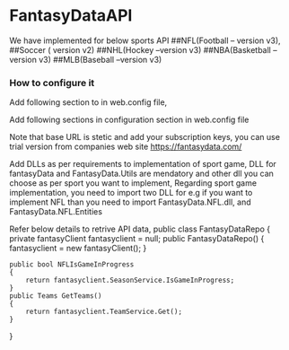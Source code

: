 # FantasyDataAPI

We have implemented for below sports API
##NFL(Football – version v3),
##Soccer ( version v2)
##NHL(Hockey –version v3)
##NBA(Basketball – version v3)
##MLB(Baseball –version v3)

 ### How to configure it ###

Add following section to in web.config file,

<configSections>
    <section name="fantasyData" type="FantasyData.Configuration.FantasyDataSubscriptionRetrieverSection, FantasyData" />
    <section name="fantasyDataSoccer" type="FantasyData.Configuration.FantasyDataSubscriptionRetrieverSection, FantasyData" />
    <section name="fantasyDataNBA" type="FantasyData.Configuration.FantasyDataSubscriptionRetrieverSection, FantasyData"/>
    <section name="fantasyDataNHL" type="FantasyData.Configuration.FantasyDataSubscriptionRetrieverSection, FantasyData" />
    <section name="fantasyDataMLB" type="FantasyData.Configuration.FantasyDataSubscriptionRetrieverSection, FantasyData"/>
</configSections>

Add following sections in configuration section in web.config file

<fantasyData defaultSubscription="RealTime">
  <subscriptions>
    <add name="RealTime" baseUrl="https://api.fantasydata.net/v3/nfl/" primarySubscriptionKey="xxxxxxxxxxxxxxxxxxxxxxxxxxxxxxx" secondarySubscriptionKey=" xxxxxxxxxxxxxxxxxxxxxxxxxxxxxxx "
         projectionPrimarySubscriptionKey="xxxxxxxxxxxxxxxxxxxxxxxxxxxxxxx" projectionSecondarySubscriptionKey="xxxxxxxxxxxxxxxxxxxxxxxxxxxxxxx"/>      
  </subscriptions>
</fantasyData>
<fantasyDataSoccer defaultSubscription="RealTime">
  <subscriptions>      
    <add name="RealTime" baseUrl="https://api.fantasydata.net/v3/soccer/" primarySubscriptionKey="xxxxxxxxxxxxxxxxxxxxxxxxxxxxxxx" secondarySubscriptionKey=" xxxxxxxxxxxxxxxxxxxxxxxxxxxxxxx " 
         projectionPrimarySubscriptionKey="xxxxxxxxxxxxxxxxxxxxxxxxxxxxxxx" projectionSecondarySubscriptionKey="xxxxxxxxxxxxxxxxxxxxxxxxxxxxxxx"/>
  </subscriptions>
</fantasyDataSoccer>  
<fantasyDataNHL defaultSubscription="RealTime">
  <subscriptions>
    <add name="RealTime" baseUrl="https://api.fantasydata.net/v3/nhl/" primarySubscriptionKey="xxxxxxxxxxxxxxxxxxxxxxxxxxxxxxx" secondarySubscriptionKey=" xxxxxxxxxxxxxxxxxxxxxxxxxxxxxxx "
         projectionPrimarySubscriptionKey="xxxxxxxxxxxxxxxxxxxxxxxxxxxxxxx" projectionSecondarySubscriptionKey="xxxxxxxxxxxxxxxxxxxxxxxxxxxxxxx"/>
  </subscriptions>
</fantasyDataNHL>
<fantasyDataMLB defaultSubscription="RealTime">
  <subscriptions>      
    <add name="RealTime" baseUrl="https://api.fantasydata.net/v3/mlb/" primarySubscriptionKey="xxxxxxxxxxxxxxxxxxxxxxxxxxxxxxx" secondarySubscriptionKey=" xxxxxxxxxxxxxxxxxxxxxxxxxxxxxxx "
          projectionPrimarySubscriptionKey="xxxxxxxxxxxxxxxxxxxxxxxxxxxxxxx" projectionSecondarySubscriptionKey="xxxxxxxxxxxxxxxxxxxxxxxxxxxxxxx"
         PlayByPlayPrimarySubscriptionKey="xxxxxxxxxxxxxxxxxxxxxxxxxxxxxxx"  PlayByPlaySecondarySubscriptionKey="xxxxxxxxxxxxxxxxxxxxxxxxxxxxxxx" />
  </subscriptions>
</fantasyDataMLB>
<fantasyDataNBA defaultSubscription="RealTime">
  <subscriptions>
    <add name="RealTime" baseUrl="https://api.fantasydata.net/v3/nba/" primarySubscriptionKey="xxxxxxxxxxxxxxxxxxxxxxxxxxxxxxx" secondarySubscriptionKey="xxxxxxxxxxxxxxxxxxxxxxxxxxxxxxx" />
  </subscriptions>
</fantasyDataNBA>

Note that base URL is stetic and add your subscription keys, you can use trial version from companies web site https://fantasydata.com/

Add DLLs as per requirements to implementation of sport game,  DLL for fantasyData and FantasyData.Utils are mendatory and other dll you can choose as per sport you want to implement,
Regarding sport game implementation, you need to import two DLL for e.g if you want to implement NFL than you need to import FantasyData.NFL.dll, and FantasyData.NFL.Entities

Refer below details to retrive API data,
public class FantasyDataRepo
{
    private fantasyClient fantasyclient = null; 
    public FantasyDataRepo()
	{
		fantasyclient = new fantasyClient(); 
	}
	
	public bool NFLIsGameInProgress
	{
		return fantasyclient.SeasonService.IsGameInProgress;		
	}
	public Teams GetTeams()
	{
		return fantasyclient.TeamService.Get();
	}	
}
